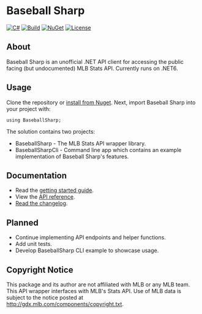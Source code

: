 # Baseball Sharp
[![C#](https://img.shields.io/badge/Language-CSharp-darkgreen.svg)](https://en.wikipedia.org/wiki/C_Sharp_(programming_language)) [![Build](https://github.com/markjamesm/Baseball-Sharp/actions/workflows/dotnet.yml/badge.svg)](https://github.com/markjamesm/Baseball-Sharp/actions) [![NuGet](https://img.shields.io/nuget/vpre/BaseballSharp)](https://www.nuget.org/packages/BaseballSharp/) [![License](https://img.shields.io/badge/License-MIT-red.svg)](https://opensource.org/licenses/MIT)

## About

Baseball Sharp is an unofficial .NET API client for accessing the public facing (but undocumented) MLB Stats API. Currently runs on .NET6.

## Usage

Clone the repository or [install from Nuget](https://www.nuget.org/packages/BaseballSharp/). Next, import Baseball Sharp into your project with:
```
using BaseballSharp;
```

The solution contains two projects: 

* BaseballSharp - The MLB Stats API wrapper library.
* BaseballSharpCli - Command line app which contains an example implementation of Baseball Sharp's features.

## Documentation

* Read the [getting started guide](https://markjames.dev/Baseball-Sharp/articles/intro.html).
* View the [API reference](https://markjames.dev/Baseball-Sharp/api/index.html).
* [Read the changelog](https://markjames.dev/Baseball-Sharp/articles/changelog.html).

## Planned

* Continue implementing API endpoints and helper functions. 
* Add unit tests.
* Develop BaseballSharp CLI example to showcase usage.

## Copyright Notice 

This package and its author are not affiliated with MLB or any MLB team. This API wrapper interfaces with MLB's Stats API. Use of MLB data is subject to the notice posted at http://gdx.mlb.com/components/copyright.txt.
